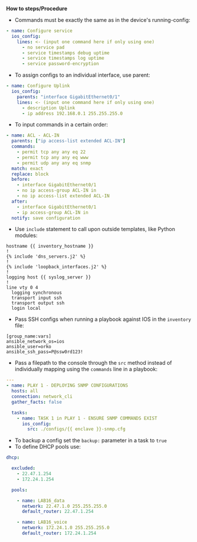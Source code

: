 **How to steps/Procedure**

- Commands must be exactly the same as in the device's running-config:
```yaml
- name: Configure service
  ios_config:
    lines: <- (input one command here if only using one)
      - no service pad
      - service timestamps debug uptime
      - service timestamps log uptime
      - service password-encryption
```
- To assign configs to an individual interface, use parent:
```yaml
- name: Configure Uplink
  ios_config:
    parents: "interface GigabitEthernet0/1"
    lines: <- (input one command here if only using one)
      - description Uplink
      - ip address 192.168.0.1 255.255.255.0
```
- To input commands in a certain order:
```yaml
- name: ACL - ACL-IN
  parents: ["ip access-list extended ACL-IN"]
  commands:
    - permit tcp any any eq 22
    - permit tcp any any eq www
    - permit udp any any eq snmp
  match: exact
  replace: block
  before:
    - interface GigabitEthernet0/1
    - no ip access-group ACL-IN in
    - no ip access-list extended ACL-IN
  after:
    - interface GigabitEthernet0/1
    - ip access-group ACL-IN in
  notify: save configuration
```
- Use ``include`` statement to call upon outside templates, like Python modules:
```jinja
hostname {{ inventory_hostname }}
!
{% include 'dns_servers.j2' %}
!
{% include 'loopback_interfaces.j2' %}
!
logging host {{ syslog_server }}
!
line vty 0 4
  logging synchronous
  transport input ssh
  transport output ssh
  login local
```
- Pass SSH configs when running a playbook against IOS in the ``inventory`` file:
```jinja
[group_name:vars]
ansible_network_os=ios
ansible_user=orko
ansible_ssh_pass=P@ssw0rd123!
```
- Pass a filepath to the console through the ``src`` method instead of individually mapping using the ``commands`` line in a playbook:
```yaml
---
- name: PLAY 1 - DEPLOYING SNMP CONFIGURATIONS
  hosts: all
  connection: network_cli
  gather_facts: false

  tasks:
    - name: TASK 1 in PLAY 1 - ENSURE SNMP COMMANDS EXIST
      ios_config:
        src: ./configs/{{ enclave }}-snmp.cfg
```
- To backup a config set the ``backup:`` parameter in a task to ``true``
-  To define DHCP pools use:
```yaml
dhcp:

  excluded:
    - 22.47.1.254
    - 172.24.1.254

  pools:

    - name: LAB16_data
      network: 22.47.1.0 255.255.255.0
      default_router: 22.47.1.254

    - name: LAB16_voice
      network: 172.24.1.0 255.255.255.0
      default_router: 172.24.1.254
```